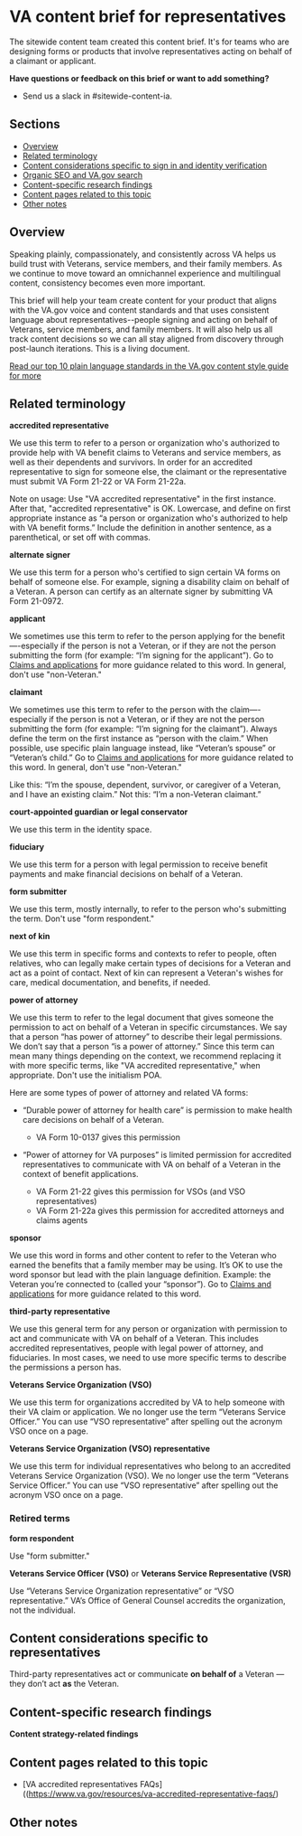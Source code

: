 # VA content brief for representatives

The sitewide content team created this content brief. It's for teams who are designing forms or products that involve representatives acting on behalf of a claimant or applicant.

**Have questions or feedback on this brief or want to add something?**
- Send us a slack in #sitewide-content-ia.

## Sections

- [Overview](#overview)
- [Related terminology](#related-terminology)
- [Content considerations specific to sign in and identity verification](#content-considerations-specific-to-representatives)
- [Organic SEO and VA.gov search](#organic-seo-and-va.gov-search)
- [Content-specific research findings](#content-specific-research-findings)
- [Content pages related to this topic](#content-pages-related-to-this-topic)
- [Other notes](#other-notes)

## Overview

Speaking plainly, compassionately, and consistently across VA helps us build trust with Veterans, service members, and their family members. As we continue to move toward an omnichannel experience and multilingual content, consistency becomes even more important.  

This brief will help your team create content for your product that aligns with the VA.gov voice and content standards and that uses consistent language about representatives--people signing and acting on behalf of Veterans, service members, and family members. It will also help us all track content decisions so we can all stay aligned from discovery through post-launch iterations. This is a living document. 

[Read our top 10 plain language standards in the VA.gov content style guide for more](https://design.va.gov/content-style-guide/content-principles/plain-language)

## Related terminology

**accredited representative**

We use this term to refer to a person or organization who's authorized to provide help with VA benefit claims to Veterans and service members, as well as their dependents and survivors. In order for an accredited representative to sign for someone else, the claimant or the representative must submit VA Form 21-22 or VA Form 21-22a. 

Note on usage: Use "VA accredited representative" in the first instance. After that, "accredited representative" is OK. Lowercase, and define on first appropriate instance as “a person or organization who's authorized to help with VA benefit forms.” Include the definition in another sentence, as a parenthetical, or set off with commas. 

**alternate signer**

We use this term for a person who's certified to sign certain VA forms on behalf of someone else. For example, signing a disability claim on behalf of a Veteran. A person can certify as an alternate signer by submitting VA Form 21-0972.

**applicant**

We sometimes use this term to refer to the person applying for the benefit—-especially if the person is not a Veteran, or if they are not the person submitting the form (for example: “I’m signing for the applicant”). Go to [Claims and applications](https://design.va.gov/content-style-guide/specific-topics-and-programs/claims-and-applications) for more guidance related to this word. In general, don't use "non-Veteran." 

**claimant**

We sometimes use this term to refer to the person with the claim—-especially if the person is not a Veteran, or if they are not the person submitting the form (for example: “I’m signing for the claimant”). Always define the term on the first instance as “person with the claim.” When possible, use specific plain language instead, like “Veteran’s spouse” or “Veteran’s child.” Go to [Claims and applications](https://design.va.gov/content-style-guide/specific-topics-and-programs/claims-and-applications) for more guidance related to this word. In general, don't use "non-Veteran." 

Like this: “I’m the spouse, dependent, survivor, or caregiver of a Veteran, and I have an existing claim.” Not this: “I’m a non-Veteran claimant.”

**court-appointed guardian or legal conservator** 

We use this term in the identity space.

**fiduciary**

We use this term for a person with legal permission to receive benefit payments and make financial decisions on behalf of a Veteran. 

**form submitter**

We use this term, mostly internally, to refer to the person who's submitting the term. Don't use "form respondent."

**next of kin** 

We use this term in specific forms and contexts to refer to people, often relatives, who can legally make certain types of decisions for a Veteran and act as a point of contact. Next of kin can represent a Veteran's wishes for care, medical documentation, and benefits, if needed. 

**power of attorney**

We use this term to refer to the legal document that gives someone the permission to act on behalf of a Veteran in specific circumstances. We say that a person “has power of attorney” to describe their legal permissions. We don’t say that a person “is a power of attorney.” Since this term can mean many things depending on the context, we recommend replacing it with more specific terms, like "VA accredited representative," when appropriate. Don't use the initialism POA.  

Here are some types of power of attorney and related VA forms:
- “Durable power of attorney for health care” is permission to make health care decisions on behalf of a Veteran. 
  - VA Form 10-0137 gives this permission

- “Power of attorney for VA purposes” is limited permission for accredited representatives to communicate with VA on behalf of a Veteran in the context of benefit applications. 
  - VA Form 21-22 gives this permission for VSOs (and VSO representatives)
  - VA Form 21-22a gives this permission for accredited attorneys and claims agents
 
**sponsor**

We use this word in forms and other content to refer to the Veteran who earned the benefits that a family member may be using. It’s OK to use the word sponsor but lead with the plain language definition. Example: the Veteran you’re connected to (called your “sponsor”). Go to [Claims and applications](https://design.va.gov/content-style-guide/specific-topics-and-programs/claims-and-applications) for more guidance related to this word.

**third-party representative**

We use this general term for any person or organization with permission to act and communicate with VA on behalf of a Veteran. This includes accredited representatives, people with legal power of attorney, and fiduciaries. In most cases, we need to use more specific terms to describe the permissions a person has.

**Veterans Service Organization (VSO)** 

We use this term for organizations accredited by VA to help someone with their VA claim or application. We no longer use the term “Veterans Service Officer.” You can use “VSO representative” after spelling out the acronym VSO once on a page.

**Veterans Service Organization (VSO) representative** 

We use this term for individual representatives who belong to an accredited Veterans Service Organization (VSO). We no longer use the term “Veterans Service Officer.” You can use “VSO representative” after spelling out the acronym VSO once on a page.

### Retired terms 

**form respondent**

Use "form submitter." 

**Veterans Service Officer (VSO)** or **Veterans Service Representative (VSR)**

Use “Veterans Service Organization representative” or “VSO representative.” VA’s Office of General Counsel accredits the organization, not the individual.  


## Content considerations specific to representatives

Third-party representatives act or communicate **on behalf of** a Veteran — they don’t act **as** the Veteran. 


## Content-specific research findings

 
 **Content strategy-related findings**


## Content pages related to this topic

- [VA accredited representatives FAQs]((https://www.va.gov/resources/va-accredited-representative-faqs/)

## Other notes
